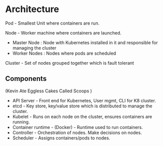 # Architecture

Pod - Smallest Unit where containers are run.

Node - Worker machine where containers are launched.
  - Master Node : Node with Kubernetes installed in it and responsible for managing the cluster
  - Worker Nodes : Nodes where pods are scheduled

Cluster - Set of nodes grouped together which is fault tolerant

## Components

(Kevin Ate Eggless Cakes Called Scoops )

- API Server - Front end for Kubernetes, User mgmt, CLI for K8 cluster.
- etcd - Key store, key/value store which is distributed to manage the cluster.
- Kubelet - Runs on each node on the cluster, ensures containers are running.
- Container runtime - (Docker) - Runtime used to run containers.
- Controller - Orchestration of nodes. Make decisions on nodes.
- Scheduler - Assigns containers/pods to nodes.